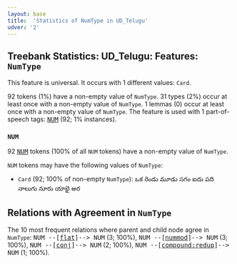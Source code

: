 ```yaml
---
layout: base
title:  'Statistics of NumType in UD_Telugu'
udver: '2'
---
```


## Treebank Statistics: UD_Telugu: Features: `NumType`

This feature is universal.
It occurs with 1 different values: `Card`.

92 tokens (1%) have a non-empty value of `NumType`.
31 types (2%) occur at least once with a non-empty value of `NumType`.
1 lemmas (0) occur at least once with a non-empty value of `NumType`.
The feature is used with 1 part-of-speech tags: <tt><a href="te-pos-NUM.html">NUM</a></tt> (92; 1% instances).

### `NUM`

92 <tt><a href="te-pos-NUM.html">NUM</a></tt> tokens (100% of all `NUM` tokens) have a non-empty value of `NumType`.

`NUM` tokens may have the following values of `NumType`:

* `Card` (92; 100% of non-empty `NumType`): ఒక రెండు మూడు సగం ఐదు పది నాలుగు నూరు యాభై అర

## Relations with Agreement in `NumType`

The 10 most frequent relations where parent and child node agree in `NumType`:
<tt>NUM --[<tt><a href="te-dep-flat.html">flat</a></tt>]--> NUM</tt> (3; 100%),
<tt>NUM --[<tt><a href="te-dep-nummod.html">nummod</a></tt>]--> NUM</tt> (3; 100%),
<tt>NUM --[<tt><a href="te-dep-conj.html">conj</a></tt>]--> NUM</tt> (2; 100%),
<tt>NUM --[<tt><a href="te-dep-compound-redup.html">compound:redup</a></tt>]--> NUM</tt> (1; 100%).

